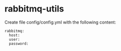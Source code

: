 # rabbitmq-utils

Create file config/config.yml with the following content:
```
rabbitmq:
  host:
  user:
  password:
```
